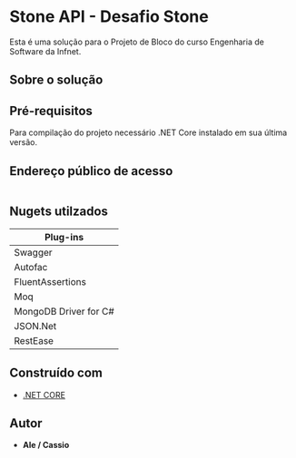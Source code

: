 # Stone API - Desafio Stone

Esta é uma solução para o Projeto de Bloco do curso Engenharia de Software da Infnet.

## Sobre o solução



## Pré-requisitos

Para compilação do projeto necessário .NET Core instalado em sua última versão.

## Endereço público de acesso 

```
```


## Nugets utilzados

| Plug-ins|
| ------------------- |
|Swagger|
|Autofac|
|FluentAssertions|
|Moq|
|MongoDB Driver for C#|
|JSON.Net|
|RestEase|

## Construído com

* [.NET CORE](https://www.microsoft.com/net/core) 

## Autor

* **Ale / Cassio**